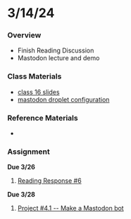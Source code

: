 # 3/14/24
### Overview  
* Finish Reading Discussion
* Mastodon lecture and demo
### Class Materials
* [class 16 slides](https://docs.google.com/presentation/d/12cKTyyxb8xOHxVevGK12mhQfu85kEZ50LzQtuEAYEXw/edit?usp=sharing)
* [mastodon droplet configuration](https://github.com/samheckle/networked-media-sp-24/blob/main/notes/mastodon.md)

### Reference Materials
* 

### Assignment
**Due 3/26**
1. [Reading Response #6](https://github.com/samheckle/networked-media-sp-24/blob/main/assignments/readings.md#reading-response-6)

**Due 3/28**
1. [Project #4.1 -- Make a Mastodon bot](https://github.com/samheckle/networked-media-sp-24/blob/main/assignments/projects.md#project-4)
